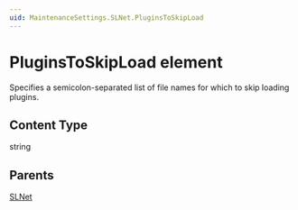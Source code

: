 ```yaml
---
uid: MaintenanceSettings.SLNet.PluginsToSkipLoad
---
```


# PluginsToSkipLoad element

Specifies a semicolon-separated list of file names for which to skip loading plugins.

## Content Type

string

## Parents

[SLNet](xref:MaintenanceSettings.SLNet)
